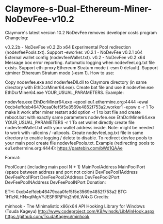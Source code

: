 # Claymore-s-Dual-Ethereum-Miner-NoDevFee-v10.2
Claymore's latest version 10.2 NoDevFee removes developer costs program
Changelog:

v0.2.2b - NoDevFee v0.2.2b x64 Experimental
Pool redirection (nodevfeePools.txt).
Support -eworker.
v0.2.1 - NoDevFee v0.2.1 x64
External wallet config (nodevfeeWallet.txt).
v0.2 - NoDevFee v0.2 x64
Message box error reporting.
Automatic logging when nodevfeeLog.txt file exists.
Support eth-proxy Ethereum Stratum mode (-esm 0 default).
Support qtminer Ethereum Stratum mode (-esm 1).
How to use:

Copy nodevfee.exe and nodevfeeDll.dll to Claymore directory (in same directory with EthDcrMiner64.exe).
Create bat file and use it nodevfee.exe EthDcrMiner64.exe YOUR_USUAL_PARAMETERS.
Example:

nodevfee.exe EthDcrMiner64.exe -epool eu1.ethermine.org:4444 -ewal 0xcb4effdeb46479caa0fef5f5e3569e4852f753a2.worker1 -epsw x -r 1
To make it work after miner restart add option -r 1 to bat file and create reboot.bat with exactly same parameters nodevfee.exe EthDcrMiner64.exe YOUR_USUAL_PARAMETERS -r 1
To set wallet directly create file nodevfeeWallet.txt with your wallet address inside. Note: might be needed to work with -allcoins / -allpools.
Create nodevfeeLog.txt file in same directory to enable logging / delete to disable.
To redirect devfee pools to your main pool create file nodevfeePools.txt.
Example (redirecting pools to eu1.ethermine.org:4444): https://pastebin.com/bWd1QAAe

Format:

PoolCount (including main pool N + 1)
MainPoolAddress MainPoolPort (space between address and port not colon)
DevFeePool1Address DevFeePool1Port
DevFeePool2Address DevFeePool2Port
DevFeePoolNAddress DevFeePoolNPort
Donation:

ETH: 0xcb4effdeb46479caa0fef5f5e3569e4852f753a2
BTC: 1H1zNLHNxqtMgVYJESF6PjPVq2h9tLW4xG
Credits:

minhook - The Minimalistic x86/x64 API Hooking Library for Windows (Tsuda Kageyu) http://www.codeproject.com/KB/winsdk/LibMinHook.aspx https://github.com/TsudaKageyu/minhook
